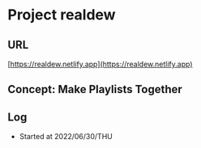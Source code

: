 # Project realdew

## URL

[https://realdew.netlify.app](https://realdew.netlify.app)

## Concept: Make Playlists Together

## Log

- Started at 2022/06/30/THU
